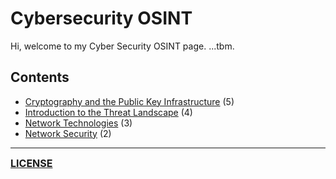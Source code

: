 # Cybersecurity OSINT
Hi, welcome to my Cyber Security OSINT page. ...tbm.

## Contents
- [Cryptography and the Public Key Infrastructure](https://github.com/ryancranie/cybersecurity-osint/blob/main/Contents/-%20Cryptography%20and%20the%20Public%20Key%20Infrastructure%20Contents.md) (5)
- [Introduction to the Threat Landscape](https://github.com/ryancranie/cybersecurity-osint/blob/main/Contents/-%20Introduction%20to%20the%20Threat%20Landscape%20Contents.md) (4)
- [Network Technologies](https://github.com/ryancranie/cybersecurity-osint/blob/main/Contents/-%20Network%20Technologies%20Contents.md) (3)
- [Network Security](https://github.com/ryancranie/cybersecurity-osint/blob/main/Contents/-%20Network%20Security%20Contents.md) (2)

---
<font size=3><b>[LICENSE](https://github.com/ryancranie/cybersecurity-osint/blob/main/LICENSE)</b></font>